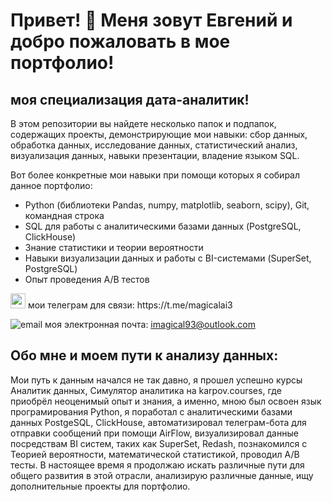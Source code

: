Привет! 👋 Меня зовут Евгений и добро пожаловать в мое портфолио!
========================

моя специализация дата-аналитик!
--------------------------

В этом репозитории вы найдете несколько папок и подпапок, содержащих проекты, демонстрирующие мои навыки: сбор данных, обработка данных, исследование данных, статистический анализ, визуализация данных, навыки презентации, владение языком SQL.

Вот более конкретные мои навыки при помощи которых я собирал данное портфолио:
* Python (библиотеки Pandas, numpy, matplotlib, seaborn, scipy), Git, командная строка
* SQL для работы с аналитическими базами данных (PostgreSQL, ClickHouse)
* Знание статистики и теории вероятности
* Навыки визуализации данных и работы с BI-системами (SuperSet, PostgreSQL)
* Опыт проведения A/B тестов

<img src="https://github.com/datamagical/portfolio/assets/160595249/80806aac-844c-44cf-bb28-0ad8eed099dc" width="24" height="24">
                  мои телеграм для связи: https://t.me/magicalai3

![email](https://github.com/datamagical/portfolio/assets/160595249/ff959785-da3e-453a-b76d-cb3b5a77127d)
                  моя электронная почта: imagical93@outlook.com





Обо мне и моем пути к анализу данных:
--------------------------
Мои путь к данным начался не так давно, я прошел успешно курсы Аналитик данных, Симулятор аналитика на karpov.courses, где приобрёл неоценимый опыт и знания, а именно, мною был освоен язык програмирования Python, я поработал с аналитическими базами данных PostgeSQL, ClickHouse, автоматизировал телеграм-бота для отправки сообщений при помощи AirFlow, визуализировал данные посредствам BI систем, таких как SuperSet, Redash, познакомился с Теорией вероятности, математической статистикой, проводил A/B тесты. В настоящее время я продолжаю искать различные пути для общего развития в этой отрасли, анализирую различные данные, ищу дополнительные проекты для портфолио.
